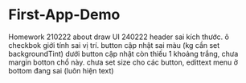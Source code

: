 # First-App-Demo
Homework 210222 about draw UI
240222
header sai kích thước.
ô checkbok giới tính sai vị trí.
button cập nhật sai màu (kg cần set backgroundTint)
dưới button cập nhật còn thiếu 1 khoảng trắng, chưa margin botton chổ này.
chưa set size cho các button, edittext
menu ở bottom đang sai (luôn hiện text)
